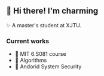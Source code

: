 ## 👋 Hi there! I'm charming

✨ A master's student at XJTU.

### Current works
-  🔭 MIT 6.S081 course
-  🌱 Algorithms
-  🤖️ Andorid System Security
